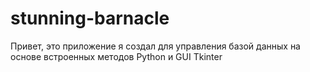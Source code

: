 # stunning-barnacle
Привет, это приложение я создал для управления базой данных на основе встроенных методов Python и GUI Tkinter
